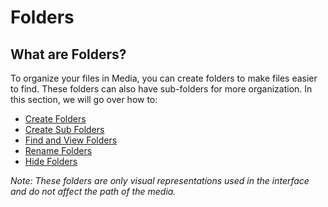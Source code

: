 # Folders

## What are Folders?

To organize your files in Media, you can create folders to make files easier to find. These folders can also have sub-folders for more organization. In this section, we will go over how to:

* [Create Folders](create-folders.md)
* [Create Sub Folders](create-sub-folders.md)
* [Find and View Folders](find-and-view-folders.md)
* [Rename Folders](rename-folders.md)
* [Hide Folders](hide-folders.md)

_Note: These folders are only visual representations used in the interface and do not affect the path of the media._

<figure><img src="../../../../.gitbook/assets/2022-10-26 15.53.06 (1).gif" alt=""><figcaption></figcaption></figure>
